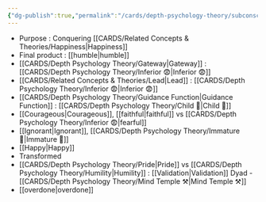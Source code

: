 ```yaml
---
{"dg-publish":true,"permalink":"/cards/depth-psychology-theory/subconscious/","created":"2022-12-21T17:09:42.235+01:00","updated":"2023-03-09T10:07:10.442+01:00"}
---
```



- Purpose : Conquering [[CARDS/Related Concepts & Theories/Happiness\|Happiness]]
- Final product : [[humble\|humble]]
- [[CARDS/Depth Psychology Theory/Gateway\|Gateway]] : [[CARDS/Depth Psychology Theory/Inferior 😨\|Inferior 😨]]
- [[CARDS/Related Concepts & Theories/Lead\|Lead]] : [[CARDS/Depth Psychology Theory/Inferior 😨\|Inferior 😨]]
- [[CARDS/Depth Psychology Theory/Guidance Function\|Guidance Function]] : [[CARDS/Depth Psychology Theory/Child 👼\|Child 👼]] 
- [[Courageous\|Courageous]], [[faithful\|faithful]] vs [[CARDS/Depth Psychology Theory/Inferior 😨\|fearful]]
- [[Ignorant\|Ignorant]], [[CARDS/Depth Psychology Theory/Immature 🐎\|Immature 🐎]]
- [[Happy\|Happy]]
- Transformed
- [[CARDS/Depth Psychology Theory/Pride\|Pride]] vs [[CARDS/Depth Psychology Theory/Humility\|Humility]] : [[Validation\|Validation]] Dyad - [[CARDS/Depth Psychology Theory/Mind Temple ⚒️\|Mind Temple ⚒️]] 
- [[overdone\|overdone]]
